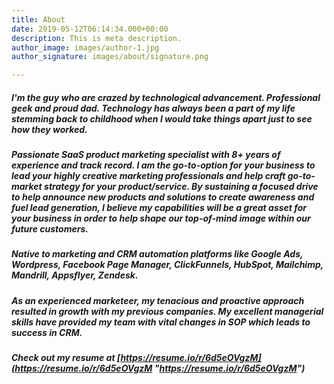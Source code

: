 ```yaml
---
title: About
date: 2019-05-12T06:14:34.000+00:00
description: This is meta description.
author_image: images/author-1.jpg
author_signature: images/about/signature.png

---
```

##### I'm the guy who are crazed by technological advancement. Professional geek and proud dad. Technology has always been a part of my life stemming back to childhood when I would take things apart just to see how they worked.

##### Passionate SaaS product marketing specialist with 8+ years of experience and track record. I am the go-to-option for your business to lead your highly creative marketing professionals and help craft go-to-market strategy for your product/service. By sustaining a focused drive to help announce new products and solutions to create awareness and fuel lead generation, I believe my capabilities will be a great asset for your business in order to help shape our top-of-mind image within our future customers.

##### Native to marketing and CRM automation platforms like Google Ads, Wordpress, Facebook Page Manager, ClickFunnels, HubSpot, Mailchimp, Mandrill, Appsflyer, Zendesk.

##### As an experienced marketeer, my tenacious and proactive approach resulted in growth with my previous companies. My excellent managerial skills have provided my team with vital changes in SOP which leads to success in CRM.

##### Check out my resume at [https://resume.io/r/6d5eOVgzM](https://resume.io/r/6d5eOVgzM "https://resume.io/r/6d5eOVgzM")